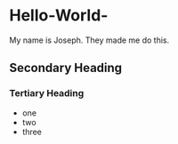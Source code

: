 # Hello-World-

My name is Joseph. They made me do this.
## Secondary Heading
### Tertiary Heading

* one
* two
* three
